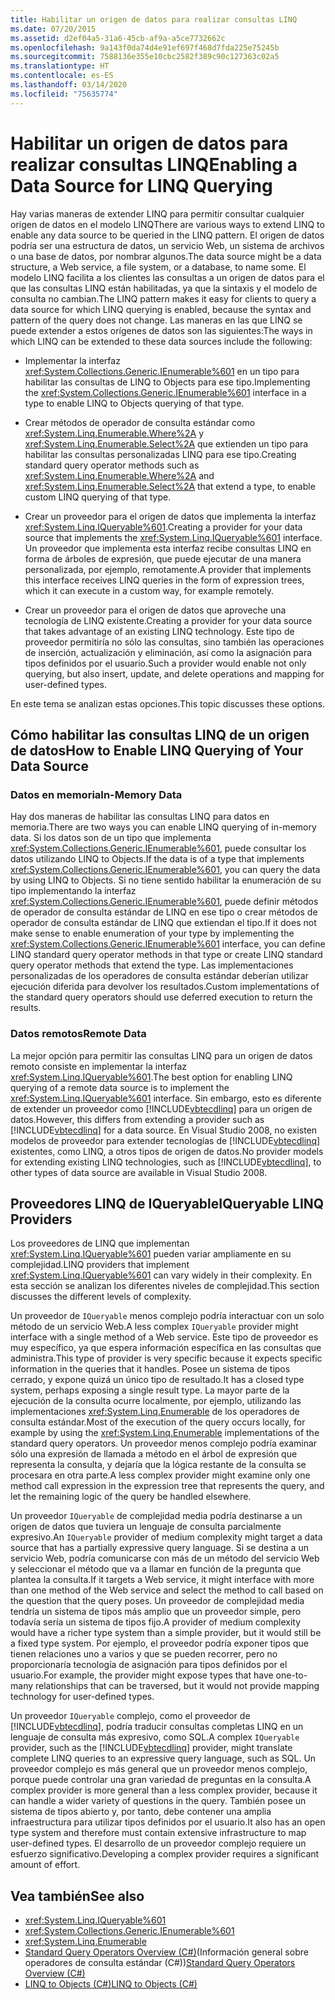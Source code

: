 ```yaml
---
title: Habilitar un origen de datos para realizar consultas LINQ
ms.date: 07/20/2015
ms.assetid: d2ef04a5-31a6-45cb-af9a-a5ce7732662c
ms.openlocfilehash: 9a143f0da74d4e91ef697f468d7fda225e75245b
ms.sourcegitcommit: 7588136e355e10cbc2582f389c90c127363c02a5
ms.translationtype: HT
ms.contentlocale: es-ES
ms.lasthandoff: 03/14/2020
ms.locfileid: "75635774"
---
```

# <a name="enabling-a-data-source-for-linq-querying"></a><span data-ttu-id="cd5b4-102">Habilitar un origen de datos para realizar consultas LINQ</span><span class="sxs-lookup"><span data-stu-id="cd5b4-102">Enabling a Data Source for LINQ Querying</span></span>
<span data-ttu-id="cd5b4-103">Hay varias maneras de extender LINQ para permitir consultar cualquier origen de datos en el modelo LINQ</span><span class="sxs-lookup"><span data-stu-id="cd5b4-103">There are various ways to extend LINQ to enable any data source to be queried in the LINQ pattern.</span></span> <span data-ttu-id="cd5b4-104">El origen de datos podría ser una estructura de datos, un servicio Web, un sistema de archivos o una base de datos, por nombrar algunos.</span><span class="sxs-lookup"><span data-stu-id="cd5b4-104">The data source might be a data structure, a Web service, a file system, or a database, to name some.</span></span> <span data-ttu-id="cd5b4-105">El modelo LINQ facilita a los clientes las consultas a un origen de datos para el que las consultas LINQ están habilitadas, ya que la sintaxis y el modelo de consulta no cambian.</span><span class="sxs-lookup"><span data-stu-id="cd5b4-105">The LINQ pattern makes it easy for clients to query a data source for which LINQ querying is enabled, because the syntax and pattern of the query does not change.</span></span> <span data-ttu-id="cd5b4-106">Las maneras en las que LINQ se puede extender a estos orígenes de datos son las siguientes:</span><span class="sxs-lookup"><span data-stu-id="cd5b4-106">The ways in which LINQ can be extended to these data sources include the following:</span></span>  
  
- <span data-ttu-id="cd5b4-107">Implementar la interfaz <xref:System.Collections.Generic.IEnumerable%601> en un tipo para habilitar las consultas de LINQ to Objects para ese tipo.</span><span class="sxs-lookup"><span data-stu-id="cd5b4-107">Implementing the <xref:System.Collections.Generic.IEnumerable%601> interface in a type to enable LINQ to Objects querying of that type.</span></span>  
  
- <span data-ttu-id="cd5b4-108">Crear métodos de operador de consulta estándar como <xref:System.Linq.Enumerable.Where%2A> y <xref:System.Linq.Enumerable.Select%2A> que extienden un tipo para habilitar las consultas personalizadas LINQ para ese tipo.</span><span class="sxs-lookup"><span data-stu-id="cd5b4-108">Creating standard query operator methods such as <xref:System.Linq.Enumerable.Where%2A> and <xref:System.Linq.Enumerable.Select%2A> that extend a type, to enable custom LINQ querying of that type.</span></span>  
  
- <span data-ttu-id="cd5b4-109">Crear un proveedor para el origen de datos que implementa la interfaz <xref:System.Linq.IQueryable%601>.</span><span class="sxs-lookup"><span data-stu-id="cd5b4-109">Creating a provider for your data source that implements the <xref:System.Linq.IQueryable%601> interface.</span></span> <span data-ttu-id="cd5b4-110">Un proveedor que implementa esta interfaz recibe consultas LINQ en forma de árboles de expresión, que puede ejecutar de una manera personalizada, por ejemplo, remotamente.</span><span class="sxs-lookup"><span data-stu-id="cd5b4-110">A provider that implements this interface receives LINQ queries in the form of expression trees, which it can execute in a custom way, for example remotely.</span></span>  
  
- <span data-ttu-id="cd5b4-111">Crear un proveedor para el origen de datos que aproveche una tecnología de LINQ existente.</span><span class="sxs-lookup"><span data-stu-id="cd5b4-111">Creating a provider for your data source that takes advantage of an existing LINQ technology.</span></span> <span data-ttu-id="cd5b4-112">Este tipo de proveedor permitiría no sólo las consultas, sino también las operaciones de inserción, actualización y eliminación, así como la asignación para tipos definidos por el usuario.</span><span class="sxs-lookup"><span data-stu-id="cd5b4-112">Such a provider would enable not only querying, but also insert, update, and delete operations and mapping for user-defined types.</span></span>  
  
 <span data-ttu-id="cd5b4-113">En este tema se analizan estas opciones.</span><span class="sxs-lookup"><span data-stu-id="cd5b4-113">This topic discusses these options.</span></span>  
  
## <a name="how-to-enable-linq-querying-of-your-data-source"></a><span data-ttu-id="cd5b4-114">Cómo habilitar las consultas LINQ de un origen de datos</span><span class="sxs-lookup"><span data-stu-id="cd5b4-114">How to Enable LINQ Querying of Your Data Source</span></span>  
  
### <a name="in-memory-data"></a><span data-ttu-id="cd5b4-115">Datos en memoria</span><span class="sxs-lookup"><span data-stu-id="cd5b4-115">In-Memory Data</span></span>  
 <span data-ttu-id="cd5b4-116">Hay dos maneras de habilitar las consultas LINQ para datos en memoria.</span><span class="sxs-lookup"><span data-stu-id="cd5b4-116">There are two ways you can enable LINQ querying of in-memory data.</span></span> <span data-ttu-id="cd5b4-117">Si los datos son de un tipo que implementa <xref:System.Collections.Generic.IEnumerable%601>, puede consultar los datos utilizando LINQ to Objects.</span><span class="sxs-lookup"><span data-stu-id="cd5b4-117">If the data is of a type that implements <xref:System.Collections.Generic.IEnumerable%601>, you can query the data by using LINQ to Objects.</span></span> <span data-ttu-id="cd5b4-118">Si no tiene sentido habilitar la enumeración de su tipo implementando la interfaz <xref:System.Collections.Generic.IEnumerable%601>, puede definir métodos de operador de consulta estándar de LINQ en ese tipo o crear métodos de operador de consulta estándar de LINQ que extiendan el tipo.</span><span class="sxs-lookup"><span data-stu-id="cd5b4-118">If it does not make sense to enable enumeration of your type by implementing the <xref:System.Collections.Generic.IEnumerable%601> interface, you can define LINQ standard query operator methods in that type or create LINQ standard query operator methods that extend the type.</span></span> <span data-ttu-id="cd5b4-119">Las implementaciones personalizadas de los operadores de consulta estándar deberían utilizar ejecución diferida para devolver los resultados.</span><span class="sxs-lookup"><span data-stu-id="cd5b4-119">Custom implementations of the standard query operators should use deferred execution to return the results.</span></span>  
  
### <a name="remote-data"></a><span data-ttu-id="cd5b4-120">Datos remotos</span><span class="sxs-lookup"><span data-stu-id="cd5b4-120">Remote Data</span></span>  
 <span data-ttu-id="cd5b4-121">La mejor opción para permitir las consultas LINQ para un origen de datos remoto consiste en implementar la interfaz <xref:System.Linq.IQueryable%601>.</span><span class="sxs-lookup"><span data-stu-id="cd5b4-121">The best option for enabling LINQ querying of a remote data source is to implement the <xref:System.Linq.IQueryable%601> interface.</span></span> <span data-ttu-id="cd5b4-122">Sin embargo, esto es diferente de extender un proveedor como [!INCLUDE[vbtecdlinq](~/includes/vbtecdlinq-md.md)] para un origen de datos.</span><span class="sxs-lookup"><span data-stu-id="cd5b4-122">However, this differs from extending a provider such as [!INCLUDE[vbtecdlinq](~/includes/vbtecdlinq-md.md)] for a data source.</span></span> <span data-ttu-id="cd5b4-123">En Visual Studio 2008, no existen modelos de proveedor para extender tecnologías de [!INCLUDE[vbtecdlinq](~/includes/vbtecdlinq-md.md)] existentes, como LINQ, a otros tipos de origen de datos.</span><span class="sxs-lookup"><span data-stu-id="cd5b4-123">No provider models for extending existing LINQ technologies, such as [!INCLUDE[vbtecdlinq](~/includes/vbtecdlinq-md.md)], to other types of data source are available in Visual Studio 2008.</span></span>
  
## <a name="iqueryable-linq-providers"></a><span data-ttu-id="cd5b4-124">Proveedores LINQ de IQueryable</span><span class="sxs-lookup"><span data-stu-id="cd5b4-124">IQueryable LINQ Providers</span></span>  
 <span data-ttu-id="cd5b4-125">Los proveedores de LINQ que implementan <xref:System.Linq.IQueryable%601> pueden variar ampliamente en su complejidad.</span><span class="sxs-lookup"><span data-stu-id="cd5b4-125">LINQ providers that implement <xref:System.Linq.IQueryable%601> can vary widely in their complexity.</span></span> <span data-ttu-id="cd5b4-126">En esta sección se analizan los diferentes niveles de complejidad.</span><span class="sxs-lookup"><span data-stu-id="cd5b4-126">This section discusses the different levels of complexity.</span></span>  
  
 <span data-ttu-id="cd5b4-127">Un proveedor de `IQueryable` menos complejo podría interactuar con un solo método de un servicio Web.</span><span class="sxs-lookup"><span data-stu-id="cd5b4-127">A less complex `IQueryable` provider might interface with a single method of a Web service.</span></span> <span data-ttu-id="cd5b4-128">Este tipo de proveedor es muy específico, ya que espera información específica en las consultas que administra.</span><span class="sxs-lookup"><span data-stu-id="cd5b4-128">This type of provider is very specific because it expects specific information in the queries that it handles.</span></span> <span data-ttu-id="cd5b4-129">Posee un sistema de tipos cerrado, y expone quizá un único tipo de resultado.</span><span class="sxs-lookup"><span data-stu-id="cd5b4-129">It has a closed type system, perhaps exposing a single result type.</span></span> <span data-ttu-id="cd5b4-130">La mayor parte de la ejecución de la consulta ocurre localmente, por ejemplo, utilizando las implementaciones <xref:System.Linq.Enumerable> de los operadores de consulta estándar.</span><span class="sxs-lookup"><span data-stu-id="cd5b4-130">Most of the execution of the query occurs locally, for example by using the <xref:System.Linq.Enumerable> implementations of the standard query operators.</span></span> <span data-ttu-id="cd5b4-131">Un proveedor menos complejo podría examinar sólo una expresión de llamada a método en el árbol de expresión que representa la consulta, y dejaría que la lógica restante de la consulta se procesara en otra parte.</span><span class="sxs-lookup"><span data-stu-id="cd5b4-131">A less complex provider might examine only one method call expression in the expression tree that represents the query, and let the remaining logic of the query be handled elsewhere.</span></span>  
  
 <span data-ttu-id="cd5b4-132">Un proveedor `IQueryable` de complejidad media podría destinarse a un origen de datos que tuviera un lenguaje de consulta parcialmente expresivo.</span><span class="sxs-lookup"><span data-stu-id="cd5b4-132">An `IQueryable` provider of medium complexity might target a data source that has a partially expressive query language.</span></span> <span data-ttu-id="cd5b4-133">Si se destina a un servicio Web, podría comunicarse con más de un método del servicio Web y seleccionar el método que va a llamar en función de la pregunta que plantea la consulta.</span><span class="sxs-lookup"><span data-stu-id="cd5b4-133">If it targets a Web service, it might interface with more than one method of the Web service and select the method to call based on the question that the query poses.</span></span> <span data-ttu-id="cd5b4-134">Un proveedor de complejidad media tendría un sistema de tipos más amplio que un proveedor simple, pero todavía sería un sistema de tipos fijo.</span><span class="sxs-lookup"><span data-stu-id="cd5b4-134">A provider of medium complexity would have a richer type system than a simple provider, but it would still be a fixed type system.</span></span> <span data-ttu-id="cd5b4-135">Por ejemplo, el proveedor podría exponer tipos que tienen relaciones uno a varios y que se pueden recorrer, pero no proporcionaría tecnología de asignación para tipos definidos por el usuario.</span><span class="sxs-lookup"><span data-stu-id="cd5b4-135">For example, the provider might expose types that have one-to-many relationships that can be traversed, but it would not provide mapping technology for user-defined types.</span></span>  
  
 <span data-ttu-id="cd5b4-136">Un proveedor `IQueryable` complejo, como el proveedor de [!INCLUDE[vbtecdlinq](~/includes/vbtecdlinq-md.md)], podría traducir consultas completas LINQ en un lenguaje de consulta más expresivo, como SQL.</span><span class="sxs-lookup"><span data-stu-id="cd5b4-136">A complex `IQueryable` provider, such as the [!INCLUDE[vbtecdlinq](~/includes/vbtecdlinq-md.md)] provider, might translate complete LINQ queries to an expressive query language, such as SQL.</span></span> <span data-ttu-id="cd5b4-137">Un proveedor complejo es más general que un proveedor menos complejo, porque puede controlar una gran variedad de preguntas en la consulta.</span><span class="sxs-lookup"><span data-stu-id="cd5b4-137">A complex provider is more general than a less complex provider, because it can handle a wider variety of questions in the query.</span></span> <span data-ttu-id="cd5b4-138">También posee un sistema de tipos abierto y, por tanto, debe contener una amplia infraestructura para utilizar tipos definidos por el usuario.</span><span class="sxs-lookup"><span data-stu-id="cd5b4-138">It also has an open type system and therefore must contain extensive infrastructure to map user-defined types.</span></span> <span data-ttu-id="cd5b4-139">El desarrollo de un proveedor complejo requiere un esfuerzo significativo.</span><span class="sxs-lookup"><span data-stu-id="cd5b4-139">Developing a complex provider requires a significant amount of effort.</span></span>  
  
## <a name="see-also"></a><span data-ttu-id="cd5b4-140">Vea también</span><span class="sxs-lookup"><span data-stu-id="cd5b4-140">See also</span></span>

- <xref:System.Linq.IQueryable%601>
- <xref:System.Collections.Generic.IEnumerable%601>
- <xref:System.Linq.Enumerable>
- <span data-ttu-id="cd5b4-141">[Standard Query Operators Overview (C#)](./standard-query-operators-overview.md)(Información general sobre operadores de consulta estándar (C#))</span><span class="sxs-lookup"><span data-stu-id="cd5b4-141">[Standard Query Operators Overview (C#)](./standard-query-operators-overview.md)</span></span>
- [<span data-ttu-id="cd5b4-142">LINQ to Objects (C#)</span><span class="sxs-lookup"><span data-stu-id="cd5b4-142">LINQ to Objects (C#)</span></span>](./linq-to-objects.md)
